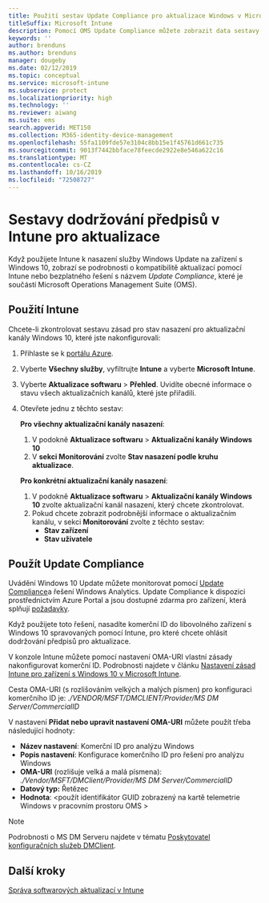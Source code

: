 ```yaml
---
title: Použití sestav Update Compliance pro aktualizace Windows v Microsoft Intune
titleSuffix: Microsoft Intune
description: Pomocí OMS Update Compliance můžete zobrazit data sestavy pro aktualizace Windows, které nasazujete v Intune.
keywords: ''
author: brenduns
ms.author: brenduns
manager: dougeby
ms.date: 02/12/2019
ms.topic: conceptual
ms.service: microsoft-intune
ms.subservice: protect
ms.localizationpriority: high
ms.technology: ''
ms.reviewer: aiwang
ms.suite: ems
search.appverid: MET150
ms.collection: M365-identity-device-management
ms.openlocfilehash: 55fa1109fde57e3104c8bb15e1f45761d661c735
ms.sourcegitcommit: 9013f7442bbface78feecde2922e8e546a622c16
ms.translationtype: MT
ms.contentlocale: cs-CZ
ms.lasthandoff: 10/16/2019
ms.locfileid: "72508727"
---
```

# <a name="intune-compliance-reports-for-updates"></a>Sestavy dodržování předpisů v Intune pro aktualizace
Když použijete Intune k nasazení služby Windows Update na zařízení s Windows 10, zobrazí se podrobnosti o kompatibilitě aktualizací pomocí Intune nebo bezplatného řešení s názvem *Update Compliance*, které je součástí Microsoft Operations Management Suite (OMS).

## <a name="use-intune"></a>Použití Intune
Chcete-li zkontrolovat sestavu zásad pro stav nasazení pro aktualizační kanály Windows 10, které jste nakonfigurovali: 
1. Přihlaste se k [portálu Azure](https://portal.azure.com/).
2. Vyberte **Všechny služby**, vyfiltrujte **Intune** a vyberte **Microsoft Intune**.
3. Vyberte **Aktualizace softwaru** > **Přehled**. Uvidíte obecné informace o stavu všech aktualizačních kanálů, které jste přiřadili.
4. Otevřete jednu z těchto sestav:  

   **Pro všechny aktualizační kanály nasazení**:
   1. V podokně **Aktualizace softwaru** > **Aktualizační kanály Windows 10**
   2. V **sekci Monitorování** zvolte **Stav nasazení podle kruhu aktualizace**.  

   **Pro konkrétní aktualizační kanály nasazení**:  

   1. V podokně **Aktualizace softwaru** > **Aktualizační kanály Windows 10** zvolte aktualizační kanál nasazení, který chcete zkontrolovat.  
   2. Pokud chcete zobrazit podrobnější informace o aktualizačním kanálu, v sekci **Monitorování** zvolte z těchto sestav:  
      - **Stav zařízení**  
      - **Stav uživatele**  

## <a name="use-update-compliance"></a>Použít Update Compliance
Uvádění Windows 10 Update můžete monitorovat pomocí [Update Compliance](https://technet.microsoft.com/itpro/windows/manage/update-compliance-monitor)a řešení Windows Analytics. Update Compliance k dispozici prostřednictvím Azure Portal a jsou dostupné zdarma pro zařízení, která splňují [požadavky](https://docs.microsoft.com/windows/deployment/update/update-compliance-get-started#update-compliance-prerequisites).  

Když použijete toto řešení, nasadíte komerční ID do libovolného zařízení s Windows 10 spravovaných pomocí Intune, pro které chcete ohlásit dodržování předpisů pro aktualizace.  

V konzole Intune můžete pomocí nastavení OMA-URI vlastní zásady nakonfigurovat komerční ID. Podrobnosti najdete v článku [Nastavení zásad Intune pro zařízení s Windows 10 v Microsoft Intune](https://docs.microsoft.com/intune-classic/deploy-use/windows-10-policy-settings-in-microsoft-intune).  

Cesta OMA-URI (s rozlišováním velkých a malých písmen) pro konfiguraci komerčního ID je: *./VENDOR/MSFT/DMCLIENT/Provider/MS DM Server/CommercialID*  

V nastavení **Přidat nebo upravit nastavení OMA-URI** můžete použít třeba následující hodnoty:
- **Název nastavení**: Komerční ID pro analýzu Windows
- **Popis nastavení**: Konfigurace komerčního ID pro řešení pro analýzu Windows
- **OMA-URI** (rozlišuje velká a malá písmena): *./Vendor/MSFT/DMClient/Provider/MS DM Server/CommercialID*
- **Datový typ:** Řetězec
- **Hodnota**: \<použít identifikátor GUID zobrazený na kartě telemetrie Windows v pracovním prostoru OMS >
 
> [!NOTE]  
> Podrobnosti o MS DM Serveru najdete v tématu [Poskytovatel konfiguračních služeb DMClient]( https://docs.microsoft.com/windows/client-management/mdm/dmclient-csp).

## <a name="next-steps"></a>Další kroky
[Správa softwarových aktualizací v Intune](windows-update-for-business-configure.md)

